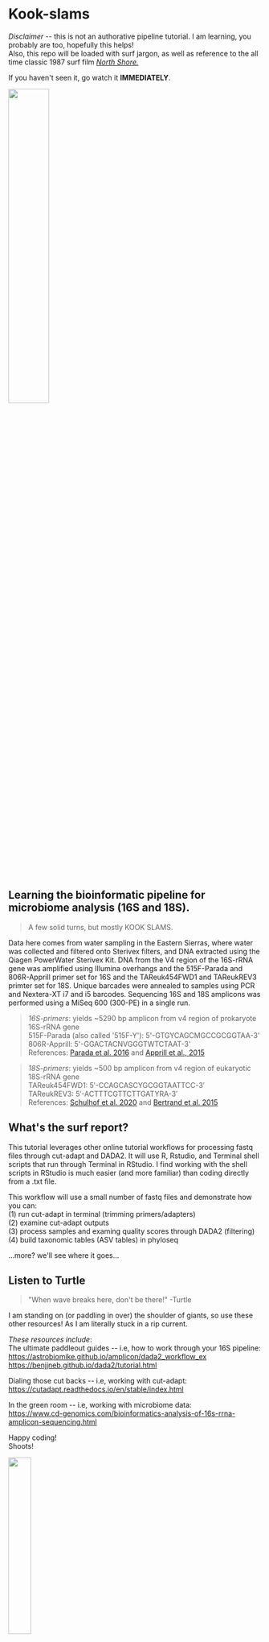 # Kook-slams
*Disclaimer* -- this is not an authorative pipeline tutorial. I am learning, you probably are too, hopefully this helps!  
Also, this repo will be loaded with surf jargon, as well as reference to the all time classic 1987 surf film [*North Shore.*](https://www.imdb.com/title/tt0093648/)  
  
If you haven't seen it, go watch it **IMMEDIATELY**. 

<img src="https://beachgrit.com/wp-content/uploads/2022/02/24177195_401536426942206_155723050587185162_n.jpg" width="40%" height="40%">

## Learning the bioinformatic pipeline for microbiome analysis (16S and 18S).  
> A few solid turns, but mostly KOOK SLAMS.  

Data here comes from water sampling in the Eastern Sierras, where water was collected and filtered onto Sterivex filters, and DNA extracted using the Qiagen PowerWater Sterivex Kit. DNA from the V4 region of the 16S-rRNA gene was amplified using Illumina overhangs and the 515F-Parada and 806R-Apprill primer set for 16S and the TAReuk454FWD1 and TAReukREV3 primter set for 18S. Unique barcades were annealed to samples using PCR and Nextera-XT i7 and i5 barcodes. Sequencing 16S and 18S amplicons was performed using a MiSeq 600 (300-PE) in a single run.

> *16S-primers*: yields ~5290 bp amplicon from v4 region of prokaryote 16S-rRNA gene  
> 515F-Parada (also called '515F-Y'): 5'-GTGYCAGCMGCCGCGGTAA-3'   
> 806R-Apprill: 5'-GGACTACNVGGGTWTCTAAT-3'  
> References: [Parada et al. 2016](http://dx.doi.org/10.1111/1462-2920.13023) and [Apprill et al., 2015](http://www.int-res.com/abstracts/ame/v75/n2/p129-137/)

> *18S-primers*: yields ~500 bp amplicon from v4 region of eukaryotic 18S-rRNA gene  
> TAReuk454FWD1: 5′-CCAGCASCYGCGGTAATTCC-3′  
> TAReukREV3: 5′-ACTTTCGTTCTTGATYRA-3′  
> References: [Schulhof et al. 2020](http://dx.doi.org/10.1111/mec.15469) and [Bertrand et al. 2015](https://www.pnas.org/doi/epdf/10.1073/pnas.1501615112)

## What's the surf report?
This tutorial leverages other online tutorial workflows for processing fastq files through cut-adapt and DADA2. It will use R, Rstudio, and Terminal shell scripts that run through Terminal in RStudio. I find working with the shell scripts in RStudio is much easier (and more familiar) than coding directly from a .txt file.  

This workflow will use a small number of fastq files and demonstrate how you can:  
(1) run cut-adapt in terminal (trimming primers/adapters)  
(2) examine cut-adapt outputs   
(3) process samples and examing quality scores through DADA2 (filtering)  
(4) build taxonomic tables (ASV tables) in phyloseq  

...more? we'll see where it goes...  

## Listen to Turtle  
> "When wave breaks here, don't be there!"
> -Turtle 

I am standing on (or paddling in over) the shoulder of giants, so use these other resources! As I am literally stuck in a rip current.  
  
*These resources include*:  
The ultimate paddleout guides -- i.e, how to work through your 16S pipeline:  
https://astrobiomike.github.io/amplicon/dada2_workflow_ex  
https://benjjneb.github.io/dada2/tutorial.html

Dialing those cut backs -- i.e, working with cut-adapt:  
https://cutadapt.readthedocs.io/en/stable/index.html  

In the green room -- i.e, working with microbiome data:  
https://www.cd-genomics.com/bioinformatics-analysis-of-16s-rrna-amplicon-sequencing.html  

Happy coding!  
Shoots!  

<img src="https://wavearcade.com/wp-content/uploads/2020/01/frustrationshaka-1024x526.jpg" width="30%" height="30%">



